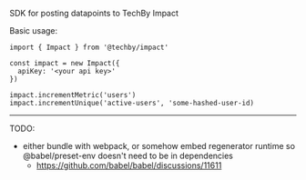 SDK for posting datapoints to TechBy Impact

Basic usage:
```
import { Impact } from '@techby/impact'

const impact = new Impact({
  apiKey: '<your api key>'
})

impact.incrementMetric('users')
impact.incrementUnique('active-users', 'some-hashed-user-id)
```

---

TODO:
- either bundle with webpack, or somehow embed regenerator runtime so @babel/preset-env doesn't need to be in dependencies
  - https://github.com/babel/babel/discussions/11611